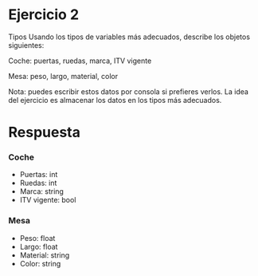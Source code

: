 # Ejercicio 2

Tipos Usando los tipos de variables más adecuados, describe los objetos siguientes:

Coche: puertas, ruedas, marca, ITV vigente

Mesa: peso, largo, material, color

Nota: puedes escribir estos datos por consola si prefieres verlos. La idea del ejercicio es almacenar los datos en los tipos más adecuados.

# Respuesta

### Coche
- Puertas: int
- Ruedas: int
- Marca: string
- ITV vigente: bool

### Mesa
- Peso: float
- Largo: float
- Material: string
- Color: string